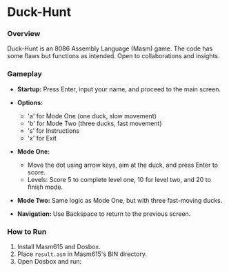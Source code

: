 # Duck-Hunt

### Overview
Duck-Hunt is an 8086 Assembly Language (Masm) game. The code has some flaws but functions as intended. Open to collaborations and insights.

### Gameplay
- **Startup:** Press Enter, input your name, and proceed to the main screen.
- **Options:** 
  - 'a' for Mode One (one duck, slow movement)
  - 'b' for Mode Two (three ducks, fast movement)
  - 's' for Instructions
  - 'x' for Exit

- **Mode One:**
  - Move the dot using arrow keys, aim at the duck, and press Enter to score.
  - Levels: Score 5 to complete level one, 10 for level two, and 20 to finish mode.

- **Mode Two:** Same logic as Mode One, but with three fast-moving ducks.

- **Navigation:** Use Backspace to return to the previous screen.

### How to Run
1. Install Masm615 and Dosbox.
2. Place `result.asm` in Masm615's BIN directory.
3. Open Dosbox and run:
